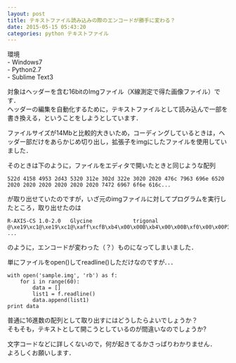 ```yaml
---
layout: post
title: テキストファイル読み込みの際のエンコードが勝手に変わる？
date: 2015-05-15 05:43:20
categories: python テキストファイル
---
```

<!-- {% raw %} -->
<p>環境<br>
- Windows7<br>
- Python2.7<br>
- Sublime Text3</p>

<p>対象はヘッダーを含む16bitのImgファイル（X線測定で得た画像ファイル）です．<br>
ヘッダーの編集を自動化するために，テキストファイルとして読み込んで一部を書き換える，ということをしようとしています．</p>

<p>ファイルサイズが14Mbと比較的大きいため，コーディングしているときは，ヘッダー部だけをあらかじめ切り出し，拡張子をimgにしたファイルを使用していました．</p>

<p>そのときは下のように，ファイルをエディタで開いたときと同じような配列</p>

<pre><code>522d 4158 4953 2d43 5320 312e 302d 322e 3020 2020 476c 7963 696e 6520 2020 2020 2020 2020 2020 2020 7472 6967 6f6e 616c...
</code></pre>

<p>が取り出せていたのですが，いざ元のimgファイルに対してプログラムを実行したところ，取り出せたのは</p>

<pre><code>R-AXIS-CS 1.0-2.0   Glycine             trigonal    @\xe19\xc1@\xe19\xc1@\xaff\xcfB\xb4\x00\x00B\xb4\x00\x00B\xf0\x00\x00P31\x00m       ...
</code></pre>

<p>のように，エンコードが変わった（？）ものになってしまいました．</p>

<p>単にファイルをopen()してreadline()しただけなのですが．．．</p>

<pre><code>with open('sample.img', 'rb') as f:
    for i in range(60):
        data = []
        list1 = f.readline()
        data.append(list1)
print data
</code></pre>

<p>普通に16進数の配列として取り出すにはどうしたらよいでしょうか？<br>
そもそも，テキストとして開こうとしているのが間違いなのでしょうか?</p>

<p>文字コードなどに詳しくないので，何が起きてるかさっぱりわかりません．<br>
よろしくお願いします．</p>
<!-- {% endraw %} -->
